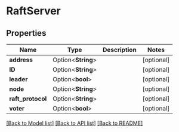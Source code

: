 # RaftServer

## Properties

Name | Type | Description | Notes
------------ | ------------- | ------------- | -------------
**address** | Option<**String**> |  | [optional]
**ID** | Option<**String**> |  | [optional]
**leader** | Option<**bool**> |  | [optional]
**node** | Option<**String**> |  | [optional]
**raft_protocol** | Option<**String**> |  | [optional]
**voter** | Option<**bool**> |  | [optional]

[[Back to Model list]](../README.md#documentation-for-models) [[Back to API list]](../README.md#documentation-for-api-endpoints) [[Back to README]](../README.md)


